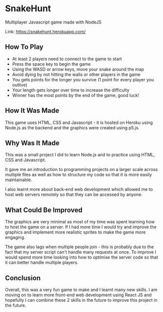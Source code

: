 # SnakeHunt
Multiplayer Javascript game made with NodeJS

Link: https://snakehunt.herokuapp.com/

## How To Play
- At least 2 players need to connect to the game to start
- Press the space key to begin the game
- Using the WASD or arrow keys, move your snake around the map
- Avoid dying by not hitting the walls or other players in the game
- You gets points for the longer you survive (1 point for every player you outlive)
- Your length gets longer over time to increase the difficulty
- Winner has the most points by the end of the game, good luck!

## How It Was Made

This game uses HTML, CSS and Javascript - it is hosted on Heroku using Node.js as the backend and the graphics were created using p5.js.

## Why Was It Made

This was a small project I did to learn Node.js and to practice using HTML, CSS and Javascript. 

It gave me an introduction to programming projects on a larger scale across multiple files as well as how to structure my code so that it is more easily maintainable. 

I also learnt more about back-end web development which allowed me to host web servers remotely so that they can be accessed by anyone. 

## What Could Be Improved

The graphics are very minimal as most of my time was spent learning how to host the game on a server. If I had more time I would try and improve the graphics and implement more realistic sprites to make the game more engaging.

The game also lags when multiple people join - this is probably due to the fact that my server script can't handle many requests at once. To improve I would spend more time looking into how to optimise the server code so that it can better handle multiple players.  

## Conclusion

Overall, this was a very fun game to make and I learnt many new skills. I am moving on to learn more front-end web development using React JS and hopefully I can combine these 2 skills in the future to improve this project in the future.  



